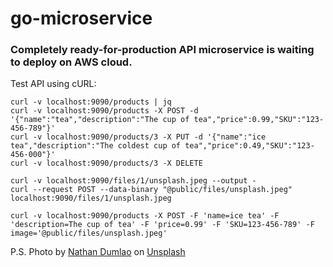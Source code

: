 # go-microservice

### Completely ready-for-production API microservice is waiting to deploy on AWS cloud.

Test API using cURL:
```
curl -v localhost:9090/products | jq
curl -v localhost:9090/products -X POST -d '{"name":"tea","description":"The cup of tea","price":0.99,"SKU":"123-456-789"}'
curl -v localhost:9090/products/3 -X PUT -d '{"name":"ice tea","description":"The coldest cup of tea","price":0.49,"SKU":"123-456-000"}'
curl -v localhost:9090/products/3 -X DELETE

curl -v localhost:9090/files/1/unsplash.jpeg --output -
curl --request POST --data-binary "@public/files/unsplash.jpeg" localhost:9090/files/1/unsplash.jpeg

curl -v localhost:9090/products -X POST -F 'name=ice tea' -F 'description=The cup of tea' -F 'price=0.99' -F 'SKU=123-456-789' -F image='@public/files/unsplash.jpeg'
```

P.S. Photo by <a href="https://unsplash.com/@nate_dumlao?utm_source=unsplash&utm_medium=referral&utm_content=creditCopyText">Nathan Dumlao</a> on <a href="https://unsplash.com/s/photos/coffee?utm_source=unsplash&utm_medium=referral&utm_content=creditCopyText">Unsplash</a>
